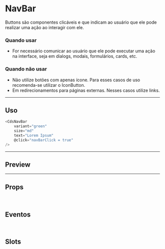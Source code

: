 # NavBar

Buttons são componentes clicáveis e que indicam ao usuário que ele pode realizar uma ação ao interagir com ele.

### Quando usar

- For necessário comunicar ao usuário que ele pode executar uma ação na interface,
  seja em dialogs, modais, formulários, cards, etc.

### Quando não usar

- Não utilize botões com apenas ícone. Para esses casos de uso recomenda-se utilizar o IconButton.
- Em redirecionamentos para páginas externas. Nesses casos utilize links.

---

## Uso

```js
<CdsNavBar
	variant="green"
	size="md"
	text="Lorem Ipsum"
	@click="navBarClick = true"
/>
```

---

## Preview

<PreviewContainer
	:component="CdsNavBar"
	:events="cdsNavBarEvents"
/>

---

## Props

<APITable
	name="NavBar"
	section="props"
/>
<br />

## Eventos

<APITable
	name="NavBar"
	section="events"
/>
<br />

## Slots

<APITable
	name="NavBar"
	section="slots"
/>

<script setup>
import CdsNavBar from '@/components/NavBar.vue';

const cdsNavBarEvents = [
	'navBar-click'
];
</script>
